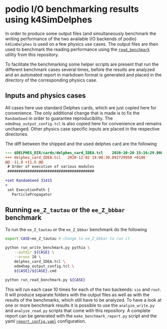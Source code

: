 # podio I/O benchmarking results using k4SimDelphes

In order to produce some output files (and simultaneously benchmark the writing
performance of the two available I/O backends of podio) `k4SimDelphes` is used
on a few physics use cases. The output files are then used to benchmark the
reading performance using the
[`read_benchmark`](../../reading_benchmark/read_benchmark.cpp) utility from this
repository.

To facilitate the benchmarking some helper scripts are present that run the
different benchmark cases several times, before the results are analyzed and an
automated report in markdown format is generated and placed in the directory of
the corresponding physics case.

## Inputs and physics cases

All cases here use standard Delphes cards, which are just copied here for
convenience. The only additional change that is made is to fix the `RandomSeed`
in order to guarantee reproducibility. The `edm4hep_output_config.tcl` is also
copied here for convenience and remains unchanged. Other physics case specific
inputs are placed in the respective directories. 

The diff between the shipped and the used delphes card are the following
``` diff
--- $DELPHES_DIR/cards/delphes_card_IDEA.tcl	2020-10-20 15:16:29.000000000 +0200
+++ delphes_card_IDEA.tcl	2020-12-02 19:08:30.892729950 +0100
@@ -11,8 +11,6 @@
 # Order of execution of various modules
 #######################################
 
+set RandomSeed 31415
+
 set ExecutionPath {
   ParticlePropagator
```

## Running `ee_Z_tautau` or the `ee_Z_bbbar` benchmark

To run the `ee_Z_tautau` or the `ee_Z_bbbar` benchmark do the following

``` sh
export CASE=ee_Z_tautau # change to ee_Z_bbbar to run it

python run_write_benchmark.py pythia \
    --outdir ${CASE} \
    --nruns 10 \
    delphes_card_IDEA.tcl \
    edm4hep_output_config.tcl \
    ${CASE}/${CASE}.cmd
    
python run_read_benchmark.py ${CASE}
```

This will run each case 10 times for each of the two backends: `sio` and `root`.
It will produce separate folders with the output files as well as with the
results of the benchmarks, which still have to be analyzed. To have a look at
one or more benchmark results it is possible to use the `analyze_write.py` and
`analyze_read.py` scripts that come with this repository. A complete report can
be generated with the `make_benchmark_report.py` script and the yaml
[`report_config.yaml`](report_config.yaml) configuration.

